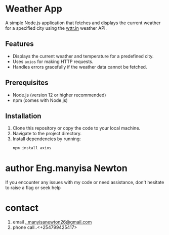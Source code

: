 # Weather App

A simple Node.js application that fetches and displays the current weather for a specified city using the [wttr.in](https://wttr.in) weather API.

## Features

- Displays the current weather and temperature for a predefined city.
- Uses `axios` for making HTTP requests.
- Handles errors gracefully if the weather data cannot be fetched.

## Prerequisites

- Node.js (version 12 or higher recommended)
- npm (comes with Node.js)

## Installation

1. Clone this repository or copy the code to your local machine.
2. Navigate to the project directory.
3. Install dependencies by running:
   ```bash
   npm install axios
# author Eng.manyisa Newton
If you encounter any issues with my code or need assistance, don't hesitate to raise a flag or seek help
# contact
1. email ..manyisanewton26@gmail.com 
2. phone call..<+254799425417>